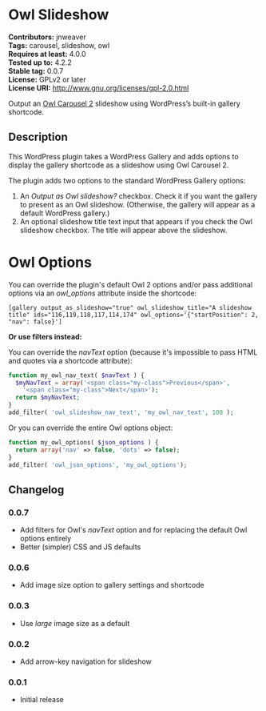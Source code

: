# Owl Slideshow #
**Contributors:** jnweaver  
**Tags:** carousel, slideshow, owl  
**Requires at least:** 4.0.0  
**Tested up to:** 4.2.2  
**Stable tag:** 0.0.7  
**License:** GPLv2 or later  
**License URI:** http://www.gnu.org/licenses/gpl-2.0.html  

Output an [Owl Carousel 2](http://owlcarousel.owlgraphic.com/) slideshow using WordPress’s built-in gallery shortcode.

## Description ##

This WordPress plugin takes a WordPress Gallery and adds options to display the gallery shortcode as a slideshow using Owl Carousel 2.

The plugin adds two options to the standard WordPress Gallery options:

1. An *Output as Owl slideshow?* checkbox. Check it if you want the gallery to present as an Owl slideshow. (Otherwise, the gallery will appear as a default WordPress gallery.)
2. An optional slideshow title text input that appears if you check the Owl slideshow checkbox. The title will appear above the slideshow.

# Owl Options #

You can override the plugin's default Owl 2 options and/or pass additional options via an *owl_options* attribute inside the shortcode:

```
[gallery output_as_slideshow="true" owl_slideshow_title="A slideshow title" ids="116,119,118,117,114,174" owl_options='{"startPosition": 2, "nav": false}']  
```

**Or use filters instead:**

You can override the *navText* option (because it's impossible to pass HTML and quotes via a shortcode attribute):

```php
function my_owl_nav_text( $navText ) {
  $myNavText = array('<span class="my-class">Previous</span>',
    '<span class="my-class">Next</span>');
  return $myNavText;
}
add_filter( 'owl_slideshow_nav_text', 'my_owl_nav_text', 100 );
```

Or you can override the entire Owl options object:

```php
function my_owl_options( $json_options ) {
  return array('nav' => false, 'dots' => false);
}
add_filter( 'owl_json_options', 'my_owl_options');
```

## Changelog ##

### 0.0.7 ###
* Add filters for Owl's *navText* option and for replacing the default Owl options entirely
* Better (simpler) CSS and JS defaults

### 0.0.6 ###
* Add image size option to gallery settings and shortcode

### 0.0.3 ###
* Use *large* image size as a default

### 0.0.2 ###
* Add arrow-key navigation for slideshow

### 0.0.1 ###
* Initial release
